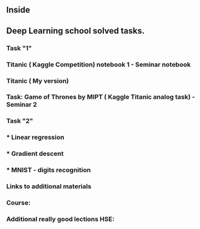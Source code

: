 ## Inside

## Deep Learning school solved tasks.
### Task "1"
###  Titanic ( Kaggle Competition) notebook 1 -  Seminar notebook
###  Titanic ( My version)  
###  Task:  Game of Thrones by MIPT ( Kaggle Titanic analog task) - Seminar 2

### Task "2"
### * Linear regression
### * Gradient descent
### * MNIST  -  digits recognition


### Links to additional materials
### Course:  
### Additional really good lections HSE: 
